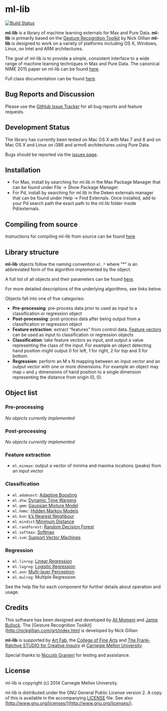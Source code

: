 # ml-lib

[![Build Status](https://travis-ci.org/irllabs/ml-lib.svg?branch=develop)](https://travis-ci.org/irllabs/ml-lib)

**ml-lib** is a library of machine learning externals for Max and Pure Data.
**ml-lib** is primarily based on the [Gesture Recognition Toolkit](https://github.com/nickgillian/grt) by Nick Gillian
**ml-lib** is designed to work on a variety of platforms including OS X, Windows, Linux, on Intel and ARM architectures.

The goal of ml-lib is to provide a simple, consistent interface to a wide range of machine learning techniques in Max and Pure Data. The canonical NIME 2015 paper on ml-lib can be found [here](https://nime2015.lsu.edu/proceedings/201/0201-paper.pdf).

Full class documentation can be found [here](http://irllabs.github.io/ml-lib/).

## Bug Reports and Discussion
Please use the [GitHub Issue Tracker](https://github.com/cmuartfab/ml-lib/issues) for all bug reports and feature requests.

<!-- Please use the [ArtFab Discussion form (under Software > ml.lib)](http://discuss.artfab.art.cmu.edu/c/software/ml-lib) for all general conversations, questions, discussions and project sharing.  -->

## Development Status

The library has currently been tested on Mac OS X with Max 7 and 8 and on Mac OS X and Linux on i386 and armv6 architectures using Pure Data. 

Bugs should be reported via the [issues page](https://github.com/cmuartfab/ml-lib/issues).

## Installation

- For Max, install by searching for ml.lib in the Max Package Manager that can be found under File -> Show Package Manager.
- For Pd, install by searching for ml.lib in the Deken externals manager that can be found under Help -> Find Externals. Once installed, add to your Pd search path the exact path to the ml.lib folder inside Pd/externals.

## Compiling from source

Instructions for compiling ml-lib from source can be found [here](BUILD.md)

##  Library structure

**ml-lib** objects follow the naming convention `ml.*` where “*” is an abbreviated form of the algorithm implemented by the object. 

A full list of all objects and their parameters can be found [here](http://irllabs.github.io/ml-lib/).

For more detailed descriptions of the underlying algorithms, see links below.

Objects fall into one of five categories:

- **Pre-processing**: pre-process data prior to used as input to a classification or regression object
- **Post-processing**: post-process data after being output from a classification or regression object
- **Feature extraction**: extract “features” from control data. [Feature vectors](http://en.wikipedia.org/wiki/Feature_vector) can be used as input to classification or regression objects
- **Classification**: take feature vectors as input, and output a value representing the class of the input. For example an object detecting hand position might output 0 for left, 1 for right, 2 for top and 3 for bottom. 
- **Regression**: perform an M x N mapping between an input vector and an output vector with one or more dimensions. For example an object may map `x` and `y` dimensions of hand position to a single dimension representing the distance from origin (0, 0).

## Object list

### Pre-processing

*No objects currently implemented*

### Post-processing

*No objects currently implemented*

### Feature extraction

- `ml.minmax`: output a vector of minima and maxima locations (peaks) from an input vector

### Classification

- `ml.adaboost`:  [Adaptive Boosting](http://nickgillian.com/grt/index.html)
- `ml.dtw`: [Dynamic Time Warping](http://nickgillian.com/grt/index.html)
- `ml.gmm`: [Gaussian Mixture Model](http://nickgillian.com/grt/index.html)
- `ml.hmmc`: [Hidden Markov Models](http://nickgillian.com/grt/index.html)
- `ml.knn`: [k’s Nearest Neighbour](http://nickgillian.com/grt/index.html)
- `ml.mindist`:[Minimum Distance](http://nickgillian.com/grt/index.html)
- `ml.randforest`: [Random Decision Forest](http://nickgillian.com/grt/index.html)
- `ml.softmax`: [Softmax](http://nickgillian.com/grt/index.html)
- `ml.svm`: [Support Vector Machines](http://nickgillian.com/grt/index.html)

### Regression

- `ml.linreg`: [Linear Regression](http://nickgillian.com/grt/index.html)
- `ml.logreg`: [Logistic Regression](http://nickgillian.com/grt/index.html)
- `ml.ann`: [Multi-layer Perceptron](http://nickgillian.com/grt/index.html)
- `ml.mulreg`: Multiple Regression

See the help file for each component for further details about operation and usage.

## Credits

This software has been designed and developed by [Ali Momeni](http://alimomeni.net) and [Jamie Bullock](http://jamiebullock.com).
The [Gesture Recognition Toolkit](http://nickgillian.com/grt/index.html is developed by Nick Gillian

**ml-lib** is supported by [Art Fab](http://cmu-artfab.org), the [College of Fine Arts](http://cfa.cmu.edu) and [The Frank-Ratchye STUDIO for Creative Inquiry](http://studioforcreativeinquiry.org/) at [Carnegie Mellon University](http://cmu.edu)

Special thanks to [Niccolò Granieri](http://niccologranieri.com) for testing and assistance.

## License

ml-lib is copyright (c) 2014 Carnegie Mellon University.

ml-lib is distributed under the GNU General Public License version 2. A copy of this is available in the accompanying [LICENSE](LICENSE) file. See also [http://www.gnu.org/licenses/](http://www.gnu.org/licenses/).

